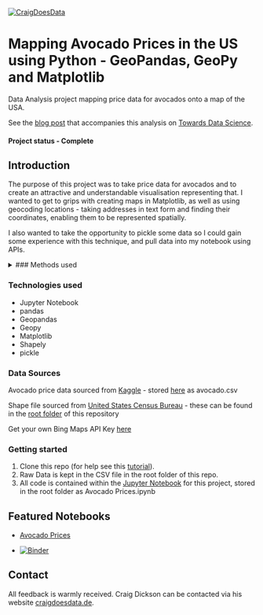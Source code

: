 [![CraigDoesData][logo]][link]

[logo]: https://www.craigdoesdata.de/img/logo/logo.png
[link]: https://www.craigdoesdata.de/

# Mapping Avocado Prices in the US using Python - GeoPandas, GeoPy and Matplotlib
Data Analysis project mapping price data for avocados onto a map of the USA.


See the [blog post](https://towardsdatascience.com/mapping-avocado-prices-in-python-with-geopandas-geopy-and-matplotlib-c7e0ef08bc26) that accompanies this analysis on [Towards Data Science](https://towardsdatascience.com/mapping-avocado-prices-in-python-with-geopandas-geopy-and-matplotlib-c7e0ef08bc26).

#### Project status - Complete

## Introduction
The purpose of this project was to take price data for avocados and to create an attractive and understandable visualisation representing that. I wanted to get to grips with creating maps in Matplotlib, as well as using geocoding locations - taking addresses in text form and finding their coordinates, enabling them to be represented spatially.

I also wanted to take the opportunity to pickle some data so I could gain some experience with this technique, and pull data into my notebook using APIs.

<details>
  <summary>### Methods used</summary>
<br>
* EDA
* Data visualisation
* Geocoding
* Geographical mapping
</details>

### Technologies used
* Jupyter Notebook
* pandas
* Geopandas
* Geopy
* Matplotlib
* Shapely
* pickle


### Data Sources

Avocado price data sourced from [Kaggle](https://www.kaggle.com/neuromusic/avocado-prices) - stored [here](https://github.com/thecraigd/Avocado-Prices/blob/master/avocado.csv) as avocado.csv

Shape file sourced from [United States Census Bureau](https://catalog.data.gov/dataset/tiger-line-shapefile-2017-nation-u-s-current-state-and-equivalent-national) - these can be found in the [root folder](https://github.com/thecraigd/Avocado-Prices) of this repository

Get your own Bing Maps API Key [here](https://docs.microsoft.com/en-us/bingmaps/getting-started/bing-maps-dev-center-help/getting-a-bing-maps-key)


### Getting started

1. Clone this repo (for help see this [tutorial](https://help.github.com/articles/cloning-a-repository/)).
2. Raw Data is kept in the CSV file in the root folder of this repo.
3. All code is contained within the [Jupyter Notebook](https://github.com/thecraigd/Avocado-Prices/blob/master/Avocado%20Prices.ipynb) for this project, stored in the root folder as Avocado Prices.ipynb


## Featured Notebooks
* [Avocado Prices](https://github.com/thecraigd/Avocado-Prices/blob/master/Avocado%20Prices.ipynb)

* [![Binder](https://mybinder.org/badge_logo.svg)](https://mybinder.org/v2/gh/thecraigd/Avocado-Prices/master)

## Contact
All feedback is warmly received. Craig Dickson can be contacted via his website [craigdoesdata.de](https://www.craigdoesdata.de/contact.html).
